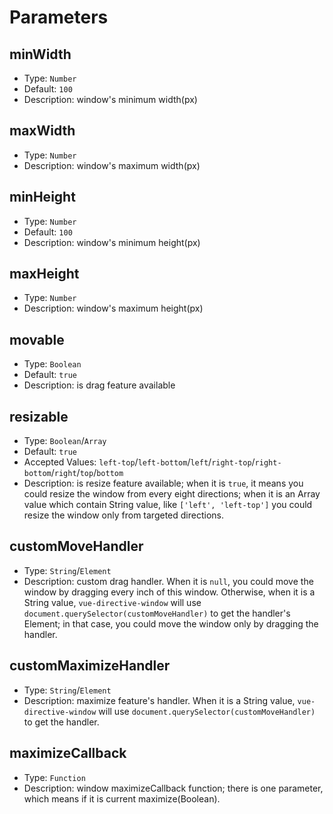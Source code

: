 # Parameters

## minWidth
- Type: `Number`
- Default: `100`
- Description: window's minimum width(px)

## maxWidth
- Type: `Number`
- Description: window's maximum width(px)

## minHeight
- Type: `Number`
- Default: `100`
- Description: window's minimum height(px)

## maxHeight
- Type: `Number`
- Description: window's maximum height(px)

## movable
- Type: `Boolean`
- Default: `true`
- Description: is drag feature available

## resizable
- Type: `Boolean`/`Array`
- Default: `true`
- Accepted Values: `left-top`/`left-bottom`/`left`/`right-top`/`right-bottom`/`right`/`top`/`bottom`
- Description: is resize feature available; when it is `true`, it means you could resize the window from every eight directions; when it is an Array value which contain String value, like `['left', 'left-top']` you could resize the window only from targeted directions.

## customMoveHandler
- Type: `String`/`Element`
- Description: custom drag handler. When it is `null`, you could move the window by dragging every inch of this window. Otherwise, when it is a String value, `vue-directive-window` will use `document.querySelector(customMoveHandler)` to get the handler's Element; in that case, you could move the window only by dragging the handler.

## customMaximizeHandler
- Type: `String`/`Element`
- Description: maximize feature's handler. When it is a String value, `vue-directive-window` will use `document.querySelector(customMoveHandler)` to get the handler.

## maximizeCallback
- Type: `Function`
- Description: window maximizeCallback function; there is one parameter, which means if it is current maximize(Boolean).